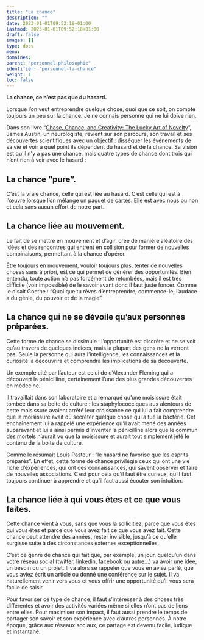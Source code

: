 ```yaml
---
title: "La chance"
description: ""
date: 2023-01-01T09:52:18+01:00
lastmod: 2023-01-01T09:52:18+01:00
draft: false
images: []
type: docs
menu:
domaines:
parent: "personnel-philosophie"
identifier: "personnel-la-chance"
weight: 1
toc: false
---
```


**La chance, ce n’est pas que du hasard.**

Lorsque l’on veut entreprendre quelque chose, quoi que ce soit, on compte toujours un peu sur la chance. Je ne connais
personne qui ne lui doive rien.

Dans son livre “[Chase, Chance, and Creativity: The Lucky Art of Novelty](http://amzn.to/1LcLtvi)”, James Austin, un
neurologiste, revient sur son parcours, son travail et ses découvertes scientifiques avec un objectif : disséquer les
événements de sa vie et voir à quel point ils dépendent du hasard et de la chance. Sa vision est qu'il n'y a pas une
chance, mais quatre types de chance dont trois qui n’ont rien à voir avec le hasard :

## La chance “pure”.

C’est la vraie chance, celle qui est liée au hasard. C’est celle qui est à l’œuvre lorsque l’on mélange un paquet de
cartes. Elle est avec nous ou non et cela sans aucun effort de notre part.

## La chance liée au mouvement.

Le fait de se mettre en mouvement et d’agir, crée de manière aléatoire des idées et des rencontres qui entrent en
collision pour former de nouvelles combinaisons, permettant à la chance d’opérer.

Être toujours en mouvement, vouloir toujours plus, tenter de nouvelles choses sans à priori, est ce qui permet de
générer des opportunités. Bien entendu, toute action n’a pas forcément de retombées, mais il est très difficile (voir
impossible) de le savoir avant donc il faut juste foncer. Comme le disait Goethe : “Quoi que tu rêves d’entreprendre,
commence-le, l’audace a du génie, du pouvoir et de la magie”.

## La chance qui ne se dévoile qu’aux personnes préparées.

Cette forme de chance se dissimule : l’opportunité est discrète et ne se voit qu’au travers de quelques indices, mais la
plupart des gens ne la verront pas. Seule la personne qui aura l’intelligence, les connaissances et la curiosité la
découvrira et comprendra les implications de sa découverte.

Un exemple cité par l’auteur est celui de d’Alexander Fleming qui a découvert la pénicilline, certainement l’une des
plus grandes découvertes en médecine.

Il travaillait dans son laboratoire et a remarqué qu’une moisissure était tombée dans sa boite de culture : les
staphylococciques aux alentours de cette moisissure avaient arrêté leur croissance ce qui lui a fait comprendre que la
moisissure avait dû secréter quelque chose qui a tué la bactérie. Cet enchaînement lui a rappelé une expérience qu’il
avait mené des années auparavant et lui a ainsi permis d’inventer la pénicilline alors que le commun des mortels
n’aurait vu que la moisissure et aurait tout simplement jeté le contenu de la boite de culture.

Comme le résumait Louis Pasteur : “le hasard ne favorise que les esprits préparés”. En effet, cette forme de chance
privilégie ceux qui ont une vie riche d’expériences, qui ont des connaissances, qui savent observer et faire de
nouvelles associations. C’est pour cela qu’il faut être curieux, qu’il faut toujours continuer à apprendre et qu’il faut
aussi écouter son intuition.

## La chance liée à qui vous êtes et ce que vous faites.

Cette chance vient à vous, sans que vous la sollicitiez, parce que vous êtes qui vous êtes et parce que vous avez fait
ce que vous avez fait. Cette chance peut attendre des années, rester invisible, jusqu’à ce qu’elle surgisse suite à des
circonstances externes exceptionnelles.

C’est ce genre de chance qui fait que, par exemple, un jour, quelqu’un dans votre réseau social (twitter, linkedin,
facebook ou autre…) va avoir une idée, un besoin ou un projet. Il va alors se rappeler que vous en aviez parlé, que vous
aviez écrit un article ou donné une conférence sur le sujet. Il va naturellement venir vers vous et vous offrir une
opportunité qu’il vous sera facile de saisir.

Pour favoriser ce type de chance, il faut s’intéresser à des choses très différentes et avoir des activités variées même
si elles n’ont pas de liens entre elles. Pour maximiser son impact, il faut aussi prendre le temps de partager son
savoir et son expérience avec d’autres personnes. À notre époque, grâce aux réseaux sociaux, ce partage est devenu
facile, ludique et instantané.